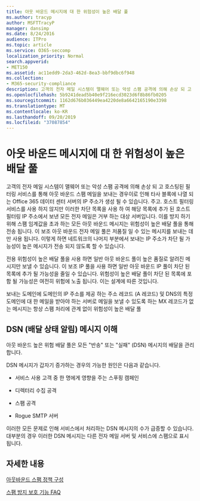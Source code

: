 ```yaml
---
title: 아웃 바운드 메시지에 대 한 위험성이 높은 배달 풀
ms.author: tracyp
author: MSFTTracyP
manager: dansimp
ms.date: 8/24/2016
audience: ITPro
ms.topic: article
ms.service: O365-seccomp
localization_priority: Normal
search.appverid:
- MET150
ms.assetid: ac11edd9-2da3-462d-8ea3-bbf9dbc6f948
ms.collection:
- M365-security-compliance
description: 고객의 전자 메일 시스템이 맬웨어 또는 악성 스팸 공격에 의해 손상 되 고 호스팅된 필터링 서비스를 통해 아웃 바운드 스팸 메일을 보내는 경우이로 인해 타사 블록에 나열 되는 Office 365 데이터 센터 서버의 IP 주소가 생성 될 수 있습니다. 주고.
ms.openlocfilehash: 5b9241dead5b40e9f216ecd3023d6f8b86fb0205
ms.sourcegitcommit: 1162d676b036449ea4220de8a6642165190e3398
ms.translationtype: MT
ms.contentlocale: ko-KR
ms.lasthandoff: 09/20/2019
ms.locfileid: "37087854"
---
```

# <a name="high-risk-delivery-pool-for-outbound-messages"></a>아웃 바운드 메시지에 대 한 위험성이 높은 배달 풀

고객의 전자 메일 시스템이 맬웨어 또는 악성 스팸 공격에 의해 손상 되 고 호스팅된 필터링 서비스를 통해 아웃 바운드 스팸 메일을 보내는 경우이로 인해 타사 블록에 나열 되는 Office 365 데이터 센터 서버의 IP 주소가 생성 될 수 있습니다. 주고. 호스트 필터링 서비스를 사용 하지 않지만 이러한 차단 목록을 사용 하 여 해당 목록에 추가 된 호스트 필터링 IP 주소에서 보낸 모든 전자 메일은 거부 하는 대상 서버입니다. 이를 방지 하기 위해 스팸 임계값을 초과 하는 모든 아웃 바운드 메시지는 위험성이 높은 배달 풀을 통해 전송 됩니다. 이 보조 아웃 바운드 전자 메일 풀은 저품질 일 수 있는 메시지를 보내는 데만 사용 됩니다. 이렇게 하면 네트워크의 나머지 부분에서 보내는 IP 주소가 차단 될 가능성이 높은 메시지가 전송 되지 않도록 할 수 있습니다.
  
전용 위험성이 높은 배달 풀을 사용 하면 일반 아웃 바운드 풀이 높은 품질로 알려진 메시지만 보낼 수 있습니다. 이 보조 IP 풀을 사용 하면 일반 아웃 바운드 IP 풀이 차단 된 목록에 추가 될 가능성을 줄일 수 있습니다. 위험성이 높은 배달 풀이 차단 된 목록에 포함 될 가능성은 여전히 위험에 노출 됩니다. 이는 설계에 따른 것입니다.
  
보내는 도메인에 도메인의 IP 주소를 제공 하는 주소 레코드 (A 레코드) 및 DNS의 특정 도메인에 대 한 메일을 받아야 하는 서버로 메일을 보낼 수 있도록 하는 MX 레코드가 없는 메시지는 항상 스팸 처리에 관계 없이 위험성이 높은 배달 풀
  
## <a name="understanding-delivery-status-notification-dsn-messages"></a>DSN (배달 상태 알림) 메시지 이해

아웃 바운드 높은 위험 배달 풀은 모든 "반송" 또는 "실패" (DSN) 메시지의 배달을 관리 합니다.
  
DSN 메시지가 갑자기 증가하는 경우의 가능한 원인은 다음과 같습니다.
  
- 서비스 사용 고객 중 한 명에게 영향을 주는 스푸핑 캠페인
    
- 디렉터리 수집 공격
    
- 스팸 공격
    
- Rogue SMTP 서버
    
이러한 모든 문제로 인해 서비스에서 처리하는 DSN 메시지의 수가 급증할 수 있습니다. 대부분의 경우 이러한 DSN 메시지는 다른 전자 메일 서버 및 서비스에 스팸으로 표시 됩니다.
  
## <a name="for-more-information"></a>자세한 내용

[아웃바운드 스팸 정책 구성](configure-the-outbound-spam-policy.md)
  
[스팸 방지 보호 기능 FAQ](anti-spam-protection-faq.md)
  

